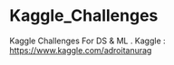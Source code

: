 # Kaggle_Challenges
Kaggle Challenges For DS &amp; ML . Kaggle : https://www.kaggle.com/adroitanurag
